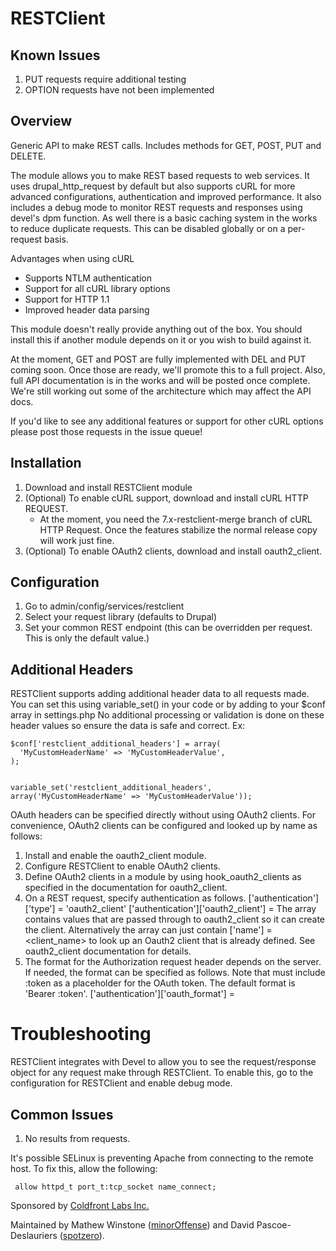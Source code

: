 RESTClient
==========

Known Issues
------------

1. PUT requests require additional testing
2. OPTION requests have not been implemented

Overview
--------

Generic API to make REST calls. Includes methods for GET, POST, PUT and DELETE.

The module allows you to make REST based requests to web services. It uses drupal_http_request by default but also supports cURL for more advanced configurations, authentication and improved performance. It also includes a debug mode to monitor REST requests and responses using devel's dpm function. As well there is a basic caching system in the works to reduce duplicate requests. This can be disabled globally or on a per-request basis.

Advantages when using cURL
<ul>
  <li>Supports NTLM authentication</li>
  <li>Support for all cURL library options</li>
  <li>Support for HTTP 1.1</li>
  <li>Improved header data parsing</li>
</ul>

This module doesn't really provide anything out of the box. You should install this if another module depends on it or you wish to build against it.

At the moment, GET and POST are fully implemented with DEL and PUT coming soon. Once those are ready, we'll promote this to a full project. Also, full API documentation is in the works and will be posted once complete. We're still working out some of the architecture which may affect the API docs.

If you'd like to see any additional features or support for other cURL options please post those requests in the issue queue!

Installation
------------

1. Download and install RESTClient module
2. (Optional) To enable cURL support, download and install cURL HTTP REQUEST.
    - At the moment, you need the 7.x-restclient-merge branch of cURL HTTP Request. Once the features stabilize the normal release copy will work just fine.
3. (Optional) To enable OAuth2 clients, download and install oauth2_client.

Configuration
-------------

1. Go to admin/config/services/restclient
2. Select your request library (defaults to Drupal)
3. Set your common REST endpoint (this can be overridden per request. This is only the default value.)

Additional Headers
------------------

RESTClient supports adding additional header data to all requests made. You can set this using variable_set() in your code or by adding to your $conf array in settings.php
No additional processing or validation is done on these header values so ensure the data is safe and correct.
Ex:

    $conf['restclient_additional_headers'] = array(
      'MyCustomHeaderName' => 'MyCustomHeaderValue',
    );
    
    
    variable_set('restclient_additional_headers', array('MyCustomHeaderName' => 'MyCustomHeaderValue'));

OAuth headers can be specified directly without using OAuth2 clients. For convenience, OAuth2 clients can be configured and looked up by name as follows:
  1. Install and enable the oauth2_client module.
  2. Configure RESTClient to enable OAuth2 clients.
  3. Define OAuth2 clients in a module by using hook_oauth2_clients as specified in the documentation for oauth2_client.
  4. On a REST request, specify authentication as follows.
     ['authentication']['type'] = 'oauth2_client'
     ['authentication']['oauth2_client'] = <array>
     The array contains values that are passed through to oauth2_client so it can create the client. Alternatively the array can just contain ['name'] = <client_name> to look up an Oauth2 client that is already defined. See oauth2_client documentation for details.
  5. The format for the Authorization request header depends on the server. If needed, the format can be specified as follows. Note that <format> must include :token as a placeholder for the OAuth token. The default format is 'Bearer :token'.
     ['authentication']['oauth_format'] = <format>

Troubleshooting
===============

RESTClient integrates with Devel to allow you to see the request/response object for any request make through RESTClient. To enable this, go to the configuration for RESTClient and enable debug mode.

Common Issues
-------------

1. No results from requests.

It's possible SELinux is preventing Apache from connecting to the remote host.  To fix this, allow the following:

     allow httpd_t port_t:tcp_socket name_connect;



Sponsored by <a href="http://coldfrontlabs.ca">Coldfront Labs Inc.</a>

Maintained by Mathew Winstone (<a href="http://drupal.org/user/129088">minorOffense</a>) and David Pascoe-Deslauriers (<a href="http://drupal.org/user/657848">spotzero</a>).
